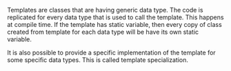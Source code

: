 Templates are classes that are having generic data type. The code is replicated for every data type that is used to call the template. This happens at compile time.
If the template has static variable, then every copy of class created from template for each data type will be have its own static variable.

It is also possible to provide a specific implementation of the template for some specific data types. This is called template specialization.